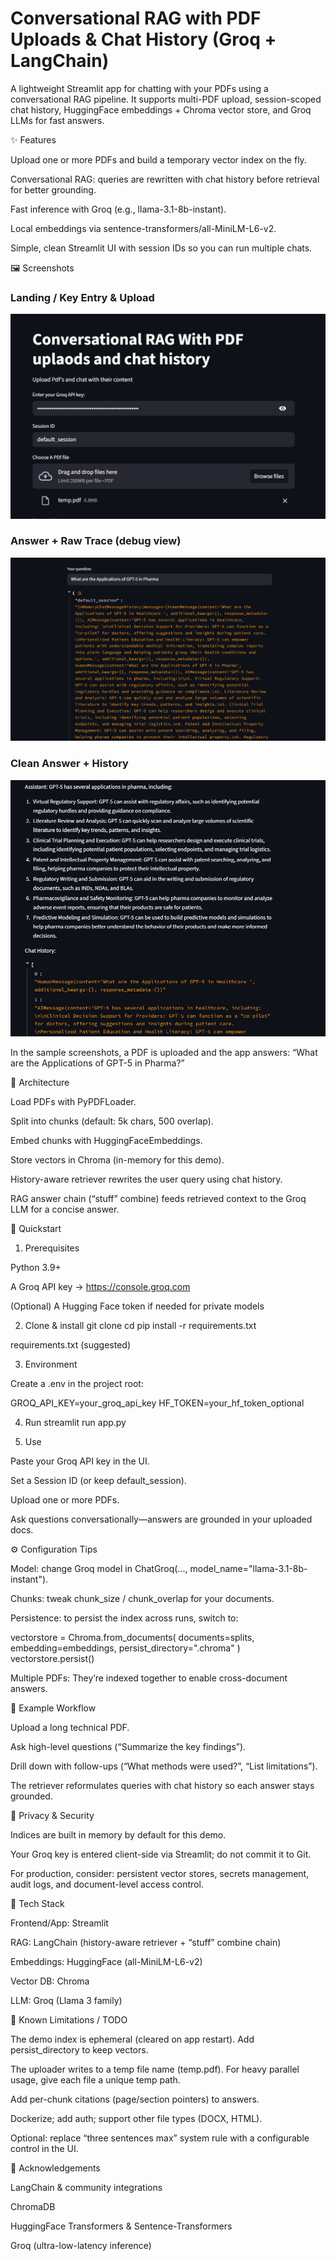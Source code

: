 # Conversational RAG with PDF Uploads & Chat History (Groq + LangChain)

 A lightweight Streamlit app for chatting with your PDFs using a conversational RAG pipeline.
 It supports multi-PDF upload, session-scoped chat history, HuggingFace embeddings + Chroma vector store, and Groq LLMs for fast answers.

✨ Features

Upload one or more PDFs and build a temporary vector index on the fly.

Conversational RAG: queries are rewritten with chat history before retrieval for better grounding.

Fast inference with Groq (e.g., llama-3.1-8b-instant).

Local embeddings via sentence-transformers/all-MiniLM-L6-v2.

Simple, clean Streamlit UI with session IDs so you can run multiple chats.

🖼️ Screenshots

### Landing / Key Entry & Upload
![Landing](assets/landing.png)
### Answer + Raw Trace (debug view)
![Chat JSON](assets/chat-json.png)
### Clean Answer + History
![Chat Clean](assets/chat-clean.png)

In the sample screenshots, a PDF is uploaded and the app answers: “What are the Applications of GPT-5 in Pharma?”

🧱 Architecture

Load PDFs with PyPDFLoader.

Split into chunks (default: 5k chars, 500 overlap).

Embed chunks with HuggingFaceEmbeddings.

Store vectors in Chroma (in-memory for this demo).

History-aware retriever rewrites the user query using chat history.

RAG answer chain (“stuff” combine) feeds retrieved context to the Groq LLM for a concise answer.

🚀 Quickstart
1) Prerequisites

Python 3.9+

A Groq API key → https://console.groq.com

(Optional) A Hugging Face token if needed for private models

2) Clone & install
git clone <your-repo-url>
cd <your-repo>
pip install -r requirements.txt


requirements.txt (suggested)



3) Environment

Create a .env in the project root:

GROQ_API_KEY=your_groq_api_key
HF_TOKEN=your_hf_token_optional

4) Run
streamlit run app.py

5) Use

Paste your Groq API key in the UI.

Set a Session ID (or keep default_session).

Upload one or more PDFs.

Ask questions conversationally—answers are grounded in your uploaded docs.

⚙️ Configuration Tips

Model: change Groq model in ChatGroq(..., model_name="llama-3.1-8b-instant").

Chunks: tweak chunk_size / chunk_overlap for your documents.

Persistence: to persist the index across runs, switch to:

vectorstore = Chroma.from_documents(
    documents=splits,
    embedding=embeddings,
    persist_directory=".chroma"
)
vectorstore.persist()


Multiple PDFs: They’re indexed together to enable cross-document answers.

🧪 Example Workflow

Upload a long technical PDF.

Ask high-level questions (“Summarize the key findings”).

Drill down with follow-ups (“What methods were used?”, “List limitations”).

The retriever reformulates queries with chat history so each answer stays grounded.

🔐 Privacy & Security

Indices are built in memory by default for this demo.

Your Groq key is entered client-side via Streamlit; do not commit it to Git.

For production, consider: persistent vector stores, secrets management, audit logs, and document-level access control.

🧰 Tech Stack

Frontend/App: Streamlit

RAG: LangChain (history-aware retriever + “stuff” combine chain)

Embeddings: HuggingFace (all-MiniLM-L6-v2)

Vector DB: Chroma

LLM: Groq (Llama 3 family)

🐛 Known Limitations / TODO

The demo index is ephemeral (cleared on app restart). Add persist_directory to keep vectors.

The uploader writes to a temp file name (temp.pdf). For heavy parallel usage, give each file a unique temp path.

Add per-chunk citations (page/section pointers) to answers.

Dockerize; add auth; support other file types (DOCX, HTML).

Optional: replace “three sentences max” system rule with a configurable control in the UI.

🤝 Acknowledgements

LangChain & community integrations

ChromaDB

HuggingFace Transformers & Sentence-Transformers

Groq (ultra-low-latency inference)
